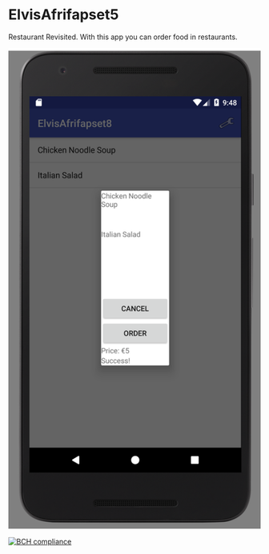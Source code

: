 # ElvisAfrifapset5
Restaurant Revisited. With this app you can order food in restaurants.

![alt text](capture2.png)

[![BCH compliance](https://bettercodehub.com/edge/badge/RedVis55/ElvisAfrifapset5?branch=master)](https://bettercodehub.com/)


